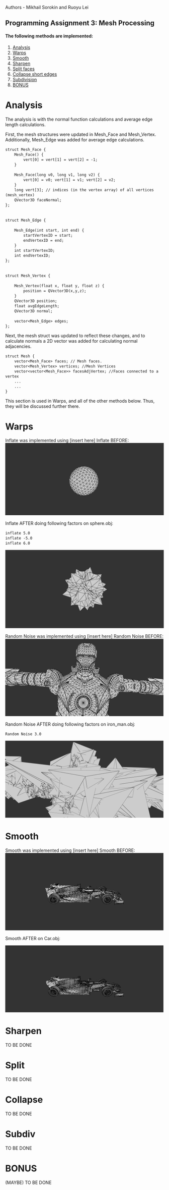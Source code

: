 ﻿Authors - Mikhail Sorokin and Ruoyu Lei

Programming Assignment 3: Mesh Processing
----------
#### The following methods are implemented:

1. [Analysis](#analysis)
2. [Warps](#warps)
3. [Smooth](#smooth)
4. [Sharpen](#sharpen)
5. [Split faces](#split)
6. [Collapse short edges](#collapse)
7. [Subdivision](#subdiv)
8. [BONUS](#bonus)

# Analysis

The analysis is with the normal function calculations and average edge length calculations.

First, the mesh structures were updated in Mesh_Face and Mesh_Vertex. Additionally, Mesh_Edge was added for average edge calculations.
``` 
struct Mesh_Face {
    Mesh_Face() {
        vert[0] = vert[1] = vert[2] = -1;
    }

    Mesh_Face(long v0, long v1, long v2) {
        vert[0] = v0; vert[1] = v1; vert[2] = v2;
    }
    long vert[3]; // indices (in the vertex array) of all vertices (mesh_vertex)
    QVector3D faceNormal;
};


struct Mesh_Edge {

    Mesh_Edge(int start, int end) {
        startVertexID = start;
        endVertexID = end;
    }
    int startVertexID;
    int endVertexID;
};


struct Mesh_Vertex {

    Mesh_Vertex(float x, float y, float z) {
        position = QVector3D(x,y,z);
    }
    QVector3D position;
    float avgEdgeLength;
    QVector3D normal;

    vector<Mesh_Edge> edges;
};
``` 

Next, the mesh struct was updated to reflect these changes, and to calculate normals a 2D vector was added for calculating normal adjacencies.
``` 
struct Mesh {
    vector<Mesh_Face> faces; // Mesh faces.
    vector<Mesh_Vertex> vertices; //Mesh Vertices
    vector<vector<Mesh_Face>> facesAdjVertex; //Faces connected to a vertex
    ...
    ...
}
``` 

This section is used in Warps, and all of the other methods below. Thus, they will be discussed further there.

# Warps

Inflate was implemented using [insert here]
Inflate BEFORE:
![foo](img_before/inflate.jpg)

Inflate AFTER doing following factors on sphere.obj:

``` 
inflate 5.0
inflate -5.0
inflate 6.0
``` 
![foo](img_after/inflate.jpg)

Random Noise was implemented using [insert here]
Random Noise BEFORE:
![foo](img_before/random_noise.jpg)

Random Noise AFTER doing following factors on iron_man.obj:

``` 
Random Noise 3.0
``` 
![foo](img_after/random_noise.jpg)

# Smooth

Smooth was implemented using [insert here]
Smooth BEFORE:
![foo](img_before/smooth.jpg)

Smooth AFTER on Car.obj:

![foo](img_after/smooth.jpg)

# Sharpen

TO BE DONE

# Split

TO BE DONE

# Collapse

TO BE DONE

# Subdiv

TO BE DONE

# BONUS

(MAYBE) TO BE DONE 
